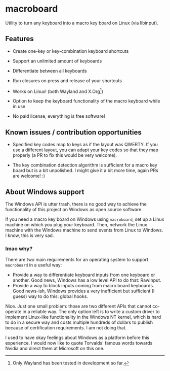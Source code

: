 # macroboard

Utility to turn any keyboard into a macro key board on Linux (via libinput).

## Features

- Create one-key or key-combination keyboard shortcuts  

- Support an unlimited amount of keyboards  

- Differentiate between all keyboards  

- Run closures on press and release of your shortcuts  

- Works on Linux! (both Wayland and X.Org[^1])  

- Option to keep the keyboard functionality of the macro keyboard while in use  

- No paid license, everything is free software!  

[^1]: Only Wayland has been tested in development so far.

## Known issues / contribution opportunities

- Specified key codes map to keys as if the layout was QWERTY. If you use a different layout, you can adapt your key codes so that they map properly (a PR to fix this would be very welcome).

- The key combination detection algorithm is sufficient for a macro key board but is a bit unpolished. I might give it a bit more time, again PRs are welcome! :)

## About Windows support

The Windows API is utter trash, there is no good way to achieve the functionality of this project on Windows as open source software.

If you need a macro key board on Windows using `macroboard`, set up a Linux machine on which you plug your keyboard. Then, network the Linux machine with the Windows machine to send events from Linux to Windows. I know, this is very sad.

### lmao why?

There are two main requirements for an operating system to support `macroboard` in a useful way:

- Provide a way to differentiate keyboard inputs from one keyboard or another. Good news, Windows has a low level API to do that: RawInput.
- Provide a way to block inputs coming from macro board keyboards. Good news-ish, Windows provides a very inefficient but sufficient (I guess) way to do this: global hooks.

Nice. Just one small problem: those are two different APIs that cannot co-operate in a reliable way. The only option left is to write a custom driver to implement Linux-like functionality in the Windows NT kernel, which is hard to do in a secure way and costs multiple hundreds of dollars to publish because of certification requirements. I am not doing that.

I used to have okay feelings about Windows as a platform before this experience. I would now like to quote Torvalds' famous words towards Nvidia and direct them at Microsoft on this one.
